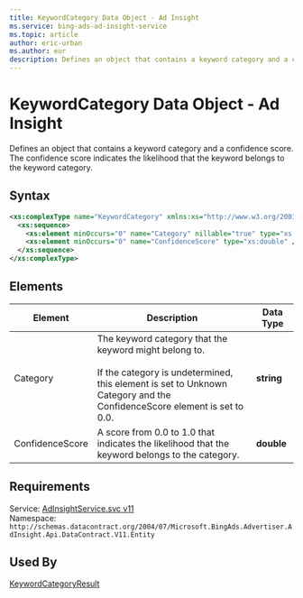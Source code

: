 ```yaml
---
title: KeywordCategory Data Object - Ad Insight
ms.service: bing-ads-ad-insight-service
ms.topic: article
author: eric-urban
ms.author: eur
description: Defines an object that contains a keyword category and a confidence score.
---
```

# KeywordCategory Data Object - Ad Insight
Defines an object that contains a keyword category and a confidence score. The confidence score indicates the likelihood that the keyword belongs to the keyword category.

## Syntax
```xml
<xs:complexType name="KeywordCategory" xmlns:xs="http://www.w3.org/2001/XMLSchema">
  <xs:sequence>
    <xs:element minOccurs="0" name="Category" nillable="true" type="xs:string" />
    <xs:element minOccurs="0" name="ConfidenceScore" type="xs:double" />
  </xs:sequence>
</xs:complexType>
```

## <a name="elements"></a>Elements

|Element|Description|Data Type|
|-----------|---------------|-------------|
|<a name="category"></a>Category|The keyword category that the keyword might belong to.<br /><br />If the category is undetermined, this element is set to Unknown Category and the ConfidenceScore element is set to 0.0.|**string**|
|<a name="confidencescore"></a>ConfidenceScore|A score from 0.0 to 1.0 that indicates the likelihood that the keyword belongs to the category.|**double**|

## Requirements
Service: [AdInsightService.svc v11](https://adinsight.api.bingads.microsoft.com/Api/Advertiser/AdInsight/v11/AdInsightService.svc)  
Namespace: ```http://schemas.datacontract.org/2004/07/Microsoft.BingAds.Advertiser.AdInsight.Api.DataContract.V11.Entity```  

## Used By
[KeywordCategoryResult](keywordcategoryresult.md)  
